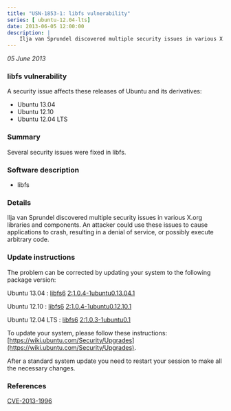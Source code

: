 ```yaml
---
title: "USN-1853-1: libfs vulnerability"
series: [ ubuntu-12.04-lts]
date: 2013-06-05 12:00:00
description: |
    Ilja van Sprundel discovered multiple security issues in various X.org libraries and components. An attacker could use these issues to cause applications to crash, resulting in a denial of service, or possibly execute arbitrary code. 
--- 
```

 
 

*05 June 2013*

### libfs vulnerability

A security issue affects these releases of Ubuntu and its derivatives:

* Ubuntu 13.04
* Ubuntu 12.10
* Ubuntu 12.04 LTS

### Summary

Several security issues were fixed in libfs. 

### Software description

* libfs 

### Details

Ilja van Sprundel discovered multiple security issues in various X.org libraries and components. An attacker could use these issues to cause applications to crash, resulting in a denial of service, or possibly execute arbitrary code. 

### Update instructions

The problem can be corrected by updating your system to the following package version:

Ubuntu 13.04
 : [libfs6](https://launchpad.net/ubuntu/+source/libfs) <span> [2:1.0.4-1ubuntu0.13.04.1](https://launchpad.net/ubuntu/+source/libfs/2:1.0.4-1ubuntu0.13.04.1) </span> 

Ubuntu 12.10
 : [libfs6](https://launchpad.net/ubuntu/+source/libfs) <span> [2:1.0.4-1ubuntu0.12.10.1](https://launchpad.net/ubuntu/+source/libfs/2:1.0.4-1ubuntu0.12.10.1) </span> 

Ubuntu 12.04 LTS
 : [libfs6](https://launchpad.net/ubuntu/+source/libfs) <span> [2:1.0.3-1ubuntu0.1](https://launchpad.net/ubuntu/+source/libfs/2:1.0.3-1ubuntu0.1) </span> 

To update your system, please follow these instructions: [https://wiki.ubuntu.com/Security/Upgrades](https://wiki.ubuntu.com/Security/Upgrades).

After a standard system update you need to restart your session to make all the necessary changes. 

### References

 
 [CVE-2013-1996](http://people.ubuntu.com/~ubuntu-security/cve/CVE-2013-1996)
 


